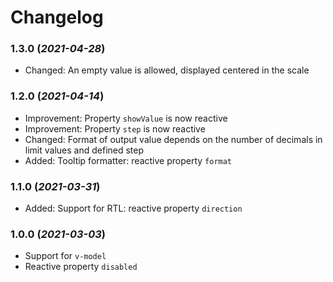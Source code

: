 # Changelog

### 1.3.0 (*2021-04-28*)
- Changed: An empty value is allowed, displayed centered in the scale

### 1.2.0 (*2021-04-14*)
- Improvement: Property `showValue` is now reactive
- Improvement: Property `step` is now reactive
- Changed: Format of output value depends on the number of decimals in limit values and defined step
- Added: Tooltip formatter: reactive property `format`

### 1.1.0 (*2021-03-31*)
- Added: Support for RTL: reactive property `direction`

### 1.0.0 (*2021-03-03*)
- Support for `v-model`
- Reactive property `disabled`
